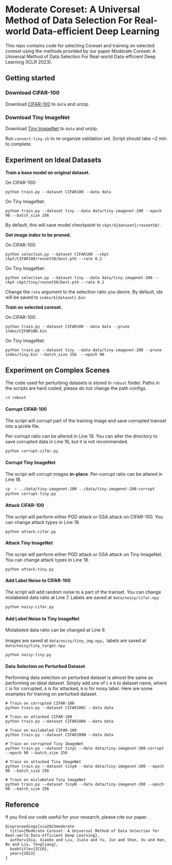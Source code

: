 # Moderate Coreset: A Universal Method of Data Selection For Real-world Data-efficient Deep Learning

This repo contains code for selecting Coreset and training on selected coreset using the methods provided by our paper Moderate Coreset: A Universal Method of Data Selection For Real-world Data-efficient Deep Learning (ICLR 2023). 



## Getting started

### Download CIFAR-100

Download [CIFAR-100](https://www.cs.toronto.edu/~kriz/cifar-100-python.tar.gz) to `data` and unzip.

### Download Tiny ImageNet

Download [Tiny ImageNet](http://cs231n.stanford.edu/tiny-imagenet-200.zip) to `data` and unzip.

Run `convert-tiny.sh` to re-organize validation set. Script should take ~2 min to complete.



## Experiment on Ideal Datasets

**Train a base model on original dataset.**

On CIFAR-100:

```
python train.py --dataset CIFAR100 --data data 
```

On Tiny ImageNet:

```
python train.py --dataset tiny --data data/tiny-imagenet-200 --epoch 90 --batch_size 256
```

By default, this will save model checkpoint to `ckpt/${dataset}/resnet50/`.

**Get image index to be pruned.**

On CIFAR-100:

```
python selection.py --dataset CIFAR100 --ckpt ckpt/CIFAR100/resnet50/best.pth --rate 0.2
```

On Tiny ImageNet:

```
python selection.py --dataset tiny --data data/tiny-imagenet-200 --ckpt ckpt/tiny/resnet50/best.pth --rate 0.2 
```

Change the `rate` argument to the selection ratio you desire.  By default, ids will be saved to `index/${dataset}.bin`

**Train on selected coreset.**

On CIFAR-100:

```
python train.py --dataset CIFAR100 --data data --prune index/CIFAR100.bin
```

On Tiny ImageNet:

```
python train.py --dataset tiny --data data/tiny-imagenet-200 --prune index/tiny.bin --batch_size 256  --epoch 90
```



## Experiment on Complex Scenes

The code used for perturbing datasets is stored in `robust` folder. Paths in the scripts are hard coded, please do not change the path configs.

```bash
cd robust
```

#### Corrupt CIFAR-100

The script will corrupt part of the training image and save corrupted trainset into a pickle file. 

Per-corrupt ratio can be altered in Line 19. You can alter the directory to save corrupted data in Line 16, but it is not recommended.

```bash
python corrupt-cifar.py
```
#### Corrupt Tiny ImageNet

The script will corrupt images **in-place**. Per-corrupt ratio can be altered in Line 18.

```bash
cp -r ../data/tiny-imagenet-200 ../data/tiny-imagenet-200-corrupt
python corrupt-tiny.py
```
#### Attack CIFAR-100

The script will perform either PGD attack or GSA attack on CIFAR-100.  You can change attack types in Line 18. 

```
python attack-cifar.py
```
#### Attack Tiny ImageNet

The script will perform either PGD attack or GSA attack on Tiny ImageNet. You can change attack types in Line 18. 

```
python attack-tiny.py
```
#### Add Label Noise to CIFAR-100

The script will add random noise to a part of the trainset. You can change mislabeled data ratio at Line 7. Labels are saved at `data/noisy/cifar.npy`

```bash
python noisy-cifar.py
```
#### Add Label Noise to Tiny ImageNet

Mislabeled data ratio can be changed at Line 9.

Images are saved at `data/noisy/tiny_img.npy`，labels are saved at `data/noisy/tiny_target.npy`

```
python noisy-tiny.py
```
#### Data Selection on Perturbed Dataset

Performing data selection on perturbed dataset is almost the same as performing on ideal dataset. Simply add one of `C` `A` `N` to dataset name, where `C` is for corrupted, `A` is for attacked, `N` is for noisy label. Here are some examples for training on perturbed dataset.

```
# Train on corrupted CIFAR-100
python train.py --dataset CIFAR100C --data data 

# Train on attacked CIFAR-100
python train.py --dataset CIFAR100A --data data 

# Train on mislabeled CIFAR-100
python train.py --dataset CIFAR100N --data data 

# Train on corrupted Tiny ImageNet
python train.py --dataset tinyC --data data/tiny-imagenet-200-corrupt --epoch 90 --batch_size 256

# Train on attacked Tiny ImageNet
python train.py --dataset tinyA --data data/tiny-imagenet-200 --epoch 90 --batch_size 256

# Train on mislabeled Tiny ImageNet
python train.py --dataset tinyN --data data/tiny-imagenet-200 --epoch 90 --batch_size 256
```



## Reference

If you find our code useful for your research, please cite our paper.

```
@inproceedings{xia2023moderate
  title={Moderate Coreset: A Universal Method of Data Selection for Real-world Data-efficient Deep Learning},
  author={Xia, Xiaobo and Liu, Jiale and Yu, Jun and Shen, Xu and Han, Bo and Liu, Tongliang},
  booktitle={ICLR},
  year={2023}
}
```

